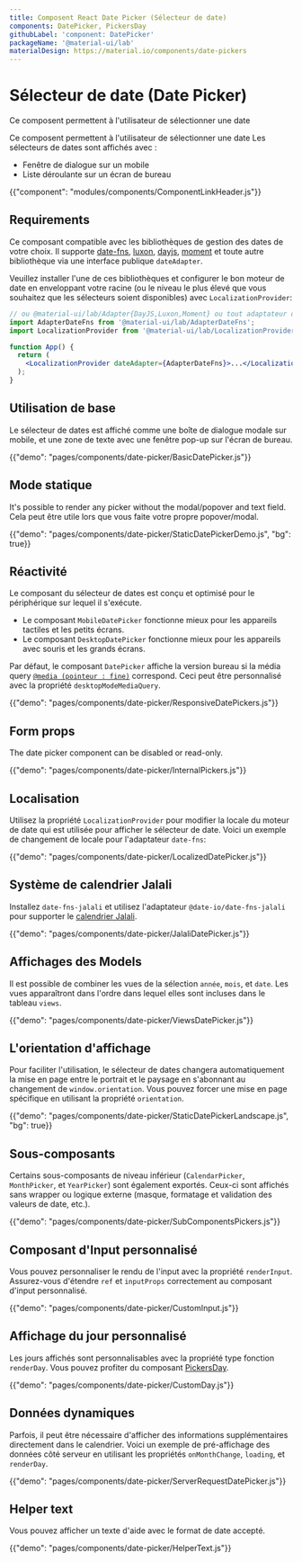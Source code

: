 ```yaml
---
title: Composent React Date Picker (Sélecteur de date)
components: DatePicker, PickersDay
githubLabel: 'component: DatePicker'
packageName: '@material-ui/lab'
materialDesign: https://material.io/components/date-pickers
---
```


# Sélecteur de date (Date Picker)

<p class="description">Ce composent permettent à l'utilisateur de sélectionner une date</p>

Ce composent permettent à l'utilisateur de sélectionner une date Les sélecteurs de dates sont affichés avec :

- Fenêtre de dialogue sur un mobile
- Liste déroulante sur un écran de bureau

{{"component": "modules/components/ComponentLinkHeader.js"}}

## Requirements

Ce composant compatible avec les bibliothèques de gestion des dates de votre choix. Il supporte [date-fns](https://date-fns.org/), [luxon](https://moment.github.io/luxon/), [dayjs](https://github.com/iamkun/dayjs), [moment](https://momentjs.com/) et toute autre bibliothèque via une interface publique `dateAdapter`.

Veuillez installer l'une de ces bibliothèques et configurer le bon moteur de date en enveloppant votre racine (ou le niveau le plus élevé que vous souhaitez que les sélecteurs soient disponibles) avec `LocalizationProvider`:

```jsx
// ou @material-ui/lab/Adapter{DayJS,Luxon,Moment} ou tout adaptateur date-io valide
import AdapterDateFns from '@material-ui/lab/AdapterDateFns';
import LocalizationProvider from '@material-ui/lab/LocalizationProvider';

function App() {
  return (
    <LocalizationProvider dateAdapter={AdapterDateFns}>...</LocalizationProvider>
  );
}
```

## Utilisation de base

Le sélecteur de dates est affiché comme une boîte de dialogue modale sur mobile, et une zone de texte avec une fenêtre pop-up sur l'écran de bureau.

{{"demo": "pages/components/date-picker/BasicDatePicker.js"}}

## Mode statique

It's possible to render any picker without the modal/popover and text field. Cela peut être utile lors que vous faite votre propre popover/modal.

{{"demo": "pages/components/date-picker/StaticDatePickerDemo.js", "bg": true}}

## Réactivité

Le composant du sélecteur de dates est conçu et optimisé pour le périphérique sur lequel il s'exécute.

- Le composant `MobileDatePicker` fonctionne mieux pour les appareils tactiles et les petits écrans.
- Le composant `DesktopDatePicker` fonctionne mieux pour les appareils avec souris et les grands écrans.

Par défaut, le composant `DatePicker` affiche la version bureau si la média query [`@media (pointeur : fine)`](https://developer.mozilla.org/en-US/docs/Web/CSS/@media/pointer) correspond. Ceci peut être personnalisé avec la propriété `desktopModeMediaQuery`.

{{"demo": "pages/components/date-picker/ResponsiveDatePickers.js"}}

## Form props

The date picker component can be disabled or read-only.

{{"demo": "pages/components/date-picker/InternalPickers.js"}}

## Localisation

Utilisez la propriété `LocalizationProvider` pour modifier la locale du moteur de date qui est utilisée pour afficher le sélecteur de date. Voici un exemple de changement de locale pour l'adaptateur `date-fns`:

{{"demo": "pages/components/date-picker/LocalizedDatePicker.js"}}

## Système de calendrier Jalali

Installez `date-fns-jalali` et utilisez l'adaptateur `@date-io/date-fns-jalali` pour supporter le [calendrier Jalali](https://en.wikipedia.org/wiki/Jalali_calendar).

{{"demo": "pages/components/date-picker/JalaliDatePicker.js"}}

## Affichages des Models

Il est possible de combiner les vues de la sélection `année`, `mois`, et `date`. Les vues apparaîtront dans l'ordre dans lequel elles sont incluses dans le tableau `views`.

{{"demo": "pages/components/date-picker/ViewsDatePicker.js"}}

## L'orientation d'affichage

Pour faciliter l'utilisation, le sélecteur de dates changera automatiquement la mise en page entre le portrait et le paysage en s'abonnant au changement de `window.orientation`. Vous pouvez forcer une mise en page spécifique en utilisant la propriété `orientation`.

{{"demo": "pages/components/date-picker/StaticDatePickerLandscape.js", "bg": true}}

## Sous-composants

Certains sous-composants de niveau inférieur (`CalendarPicker`, `MonthPicker`, et `YearPicker`) sont également exportés. Ceux-ci sont affichés sans wrapper ou logique externe (masque, formatage et validation des valeurs de date, etc.).

{{"demo": "pages/components/date-picker/SubComponentsPickers.js"}}

## Composant d'Input personnalisé

Vous pouvez personnaliser le rendu de l'input avec la propriété `renderInput`. Assurez-vous d'étendre `ref` et `inputProps` correctement au composant d'input personnalisé.

{{"demo": "pages/components/date-picker/CustomInput.js"}}

## Affichage du jour personnalisé

Les jours affichés sont personnalisables avec la propriété type fonction `renderDay`. Vous pouvez profiter du composant [PickersDay](/api/pickers-day/).

{{"demo": "pages/components/date-picker/CustomDay.js"}}

## Données dynamiques

Parfois, il peut être nécessaire d'afficher des informations supplémentaires directement dans le calendrier. Voici un exemple de pré-affichage des données côté serveur en utilisant les propriétés `onMonthChange`, `loading`, et `renderDay`.

{{"demo": "pages/components/date-picker/ServerRequestDatePicker.js"}}

## Helper text

Vous pouvez afficher un texte d'aide avec le format de date accepté.

{{"demo": "pages/components/date-picker/HelperText.js"}}
